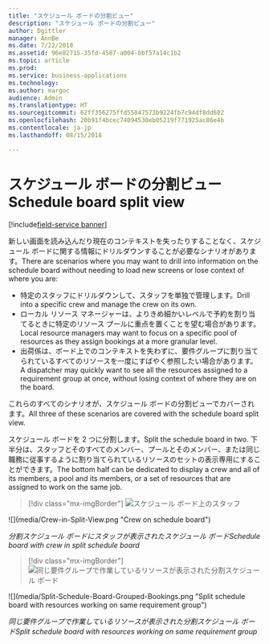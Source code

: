 ```yaml
---
title: "スケジュール ボードの分割ビュー"
description: "スケジュール ボードの分割ビュー"
author: Dgittler
manager: AnnBe
ms.date: 7/22/2018
ms.assetid: 96e82715-35fd-4587-a004-bbf57a14c1b2
ms.topic: article
ms.prod: 
ms.service: business-applications
ms.technology: 
ms.author: margoc
audience: Admin
ms.translationtype: HT
ms.sourcegitcommit: 62ff356275ffd55047573b9224fb7c94df8dd602
ms.openlocfilehash: 20b91f4bcec74094530eb05219f771925ac86e4b
ms.contentlocale: ja-jp
ms.lasthandoff: 08/15/2018

---
```





#  <a name="schedule-board-split-view"></a><span data-ttu-id="543a4-103">スケジュール ボードの分割ビュー</span><span class="sxs-lookup"><span data-stu-id="543a4-103">Schedule board split view</span></span>

[!include[field-service banner](../../../includes/field-service.md)]


<span data-ttu-id="543a4-104">新しい画面を読み込んだり現在のコンテキストを失ったりすることなく、スケジュール ボードに関する情報にドリルダウンすることが必要なシナリオがあります。</span><span class="sxs-lookup"><span data-stu-id="543a4-104">There are scenarios where you may want to drill into information on the schedule board without needing to load new screens or lose context of where you are:</span></span>

*   <span data-ttu-id="543a4-105">特定のスタッフにドリルダウンして、スタッフを単独で管理します。</span><span class="sxs-lookup"><span data-stu-id="543a4-105">Drill into a specific crew and manage the crew on its own.</span></span> 
*   <span data-ttu-id="543a4-106">ローカル リソース マネージャーは、よりきめ細かいレベルで予約を割り当てるときに特定のリソース プールに重点を置くことを望む場合があります。</span><span class="sxs-lookup"><span data-stu-id="543a4-106">Local resource managers may want to focus on a specific pool of resources as they assign bookings at a more granular level.</span></span>
*   <span data-ttu-id="543a4-107">出荷係は、ボード上でのコンテキストを失わずに、要件グループに割り当てられているすべてのリソースを一度にすばやく参照したい場合があります。</span><span class="sxs-lookup"><span data-stu-id="543a4-107">A dispatcher may quickly want to see all the resources assigned to a requirement group at once, without losing context of where they are on the board.</span></span>

<span data-ttu-id="543a4-108">これらのすべてのシナリオが、スケジュール ボードの分割ビューでカバーされます。</span><span class="sxs-lookup"><span data-stu-id="543a4-108">All three of these scenarios are covered with the schedule board split view.</span></span>

<span data-ttu-id="543a4-109">スケジュール ボードを 2 つに分割します。</span><span class="sxs-lookup"><span data-stu-id="543a4-109">Split the schedule board in two.</span></span> <span data-ttu-id="543a4-110">下半分は、スタッフとそのすべてのメンバー、プールとそのメンバー、または同じ職務に従事するように割り当てられているリソースのセットの表示専用にすることができます。</span><span class="sxs-lookup"><span data-stu-id="543a4-110">The bottom half can be dedicated to display a crew and all of its members, a pool and its members, or a set of resources that are assigned to work on the same job.</span></span>

> [!div class="mx-imgBorder"]
> <span data-ttu-id="543a4-111">![](media/Crew-in-Split-View.png "スケジュール ボード上のスタッフ")
<!-- picture --></span><span class="sxs-lookup"><span data-stu-id="543a4-111">![](media/Crew-in-Split-View.png "Crew on schedule board")
<!-- picture --></span></span>

<span data-ttu-id="543a4-112">*分割スケジュール ボードにスタッフが表示されたスケジュール ボード*</span><span class="sxs-lookup"><span data-stu-id="543a4-112">*Schedule board with crew in split schedule board*</span></span>

> [!div class="mx-imgBorder"]
> <span data-ttu-id="543a4-113">![](media/Split-Schedule-Board-Grouped-Bookings.png "同じ要件グループで作業しているリソースが表示された分割スケジュール ボード")
<!-- picture --></span><span class="sxs-lookup"><span data-stu-id="543a4-113">![](media/Split-Schedule-Board-Grouped-Bookings.png "Split schedule board with resources working on same requirement group")
<!-- picture --></span></span>

<span data-ttu-id="543a4-114">*同じ要件グループで作業しているリソースが表示された分割スケジュール ボード*</span><span class="sxs-lookup"><span data-stu-id="543a4-114">*Split schedule board with resources working on same requirement group*</span></span>

